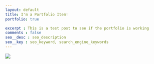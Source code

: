 ```yaml
---
layout: default
title: I'm a Portfolio Item! 
portfolio: true

excerpt : This is a test post to see if the portfolio is working
comments : false
seo__desc : seo_description
seo__key : seo_keyword, search_engine_keywords
---
```


<img src="http://placehold.it/350x150">
<!-- /intro -->